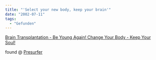 ```yaml
---
title: "'Select your new body, keep your brain'"
date: "2002-07-11"
tags:
  - "Gefunden"
---
```


[Brain Transplantation - Be Young Again! Change Your Body - Keep Your Soul!](http://216.247.9.207/ny-best.htm)

found @ [Presurfer](http://presurfer.meepzorp.com/)
